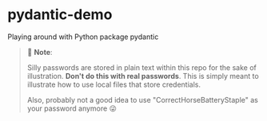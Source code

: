 # pydantic-demo
Playing around with Python package pydantic

> :blue_book: **Note**:
> 
> Silly passwords are stored in plain text within this repo for the sake of illustration.  **Don't do this with real passwords**.  This is simply meant to illustrate how to use local files that store credentials.
>
> Also, probably not a good idea to use "CorrectHorseBatteryStaple" as your password anymore :stuck_out_tongue_winking_eye: